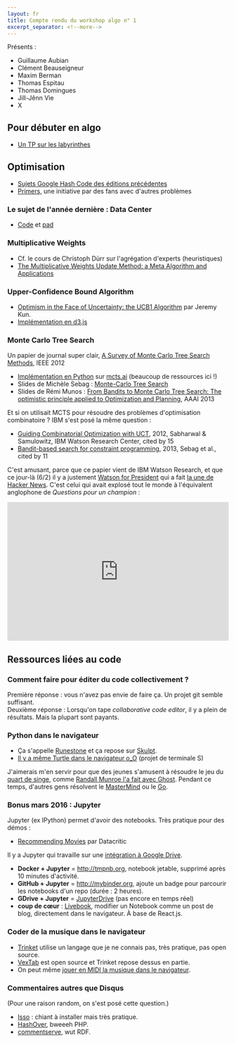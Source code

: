 ```yaml
---
layout: fr
title: Compte rendu du workshop algo n° 1
excerpt_separator: <!--more-->
---
```


Présents :

- Guillaume Aubian
- Clément Beauseigneur
- Maxim Berman
- Thomas Espitau
- Thomas Domingues
- Jill-Jênn Vie
- X

<!--more-->

## Pour débuter en algo

- [Un TP sur les labyrinthes](http://tryalgo.org/tp4/)

## Optimisation

- [Sujets Google Hash Code des éditions précédentes](https://hashcode.withgoogle.com/past_editions.html)
- [Primers](http://primers.xyz), une initiative par des fans avec d'autres problèmes

### Le sujet de l'année dernière : Data Center

- [Code](https://bitbucket.org/serialk/hashcode2015/) et [pad](https://bimestriel.framapad.org/p/hashcode2015)

### Multiplicative Weights

- Cf. le cours de Christoph Dürr sur l'agrégation d'experts (heuristiques)
- [The Multiplicative Weights Update Method: a Meta Algorithm and Applications](https://www.cs.princeton.edu/~arora/pubs/MWsurvey.pdf)

### Upper-Confidence Bound Algorithm

- [Optimism in the Face of Uncertainty: the UCB1 Algorithm](http://jeremykun.com/2013/10/28/optimism-in-the-face-of-uncertainty-the-ucb1-algorithm/) par Jeremy Kun.
- [Implémentation en d3.js](http://jiji.cat/bandits/)

### Monte Carlo Tree Search

Un papier de journal super clair, [A Survey of Monte Carlo Tree Search Methods](http://repository.essex.ac.uk/4117/1/MCTS-Survey.pdf), IEEE 2012

- [Implémentation en Python](http://mcts.ai/code/python.html) sur [mcts.ai](http://mcts.ai) (beaucoup de ressources ici !)
- Slides de Michèle Sebag : [Monte-Carlo Tree Search](https://www.lri.fr/~sebag/Slides/InvitedTutorial_CP12.pdf)
- Slides de Rémi Munos : [From Bandits to Monte Carlo Tree Search: The optimistic principle applied to Optimization and Planning](http://chercheurs.lille.inria.fr/~munos/papers/files/AAAI2013_slides.pdf), AAAI 2013

Et si on utilisait MCTS pour résoudre des problèmes d'optimisation combinatoire ? IBM s'est posé la même question :

- [Guiding Combinatorial Optimization with UCT](http://www.cs.toronto.edu/~horst/cogrobo/papers/uctmip.pdf), 2012, Sabharwal & Samulowitz, IBM Watson Research Center, cited by 15
- [Bandit-based search for constraint programming](https://hal-polytechnique.archives-ouvertes.fr/file/index/docid/863451/filename/paper123.pdf), 2013, Sebag et al., cited by 11

C'est amusant, parce que ce papier vient de IBM Watson Research, et que ce jour-là (6/2) il y a justement [Watson for President](http://watson2016.com) qui a fait [la une de Hacker News](https://news.ycombinator.com/item?id=11047268). C'est celui qui avait explosé tout le monde à l'équivalent anglophone de *Questions pour un champion* :

<iframe width="100%" height="315" src="https://www.youtube.com/embed/WFR3lOm_xhE" frameborder="0" allowfullscreen></iframe>

## Ressources liées au code

### Comment faire pour éditer du code collectivement ?

Première réponse : vous n'avez pas envie de faire ça. Un projet git semble suffisant.  
Deuxième réponse : Lorsqu'on tape *collaborative code editor*, il y a plein de résultats. Mais la plupart sont payants.

### Python dans le navigateur

- Ça s'appelle [Runestone](http://interactivepython.org/runestone/default/user/login?_next=/runestone/default/index) et ça repose sur [Skulpt](http://www.skulpt.org).
- [Il y a même Turtle dans le navigateur o_O](http://jill-jenn.net/algo/stage-python/projets.html) (projet de terminale S)

J'aimerais m'en servir pour que des jeunes s'amusent à résoudre le jeu du [quart de singe](https://prologin.org/static/archives/2012/demi-finales/sujet/quart-de-singe-bordeaux.pdf), comme [Randall Munroe l'a fait avec Ghost](http://blog.xkcd.com/2007/12/31/ghost/). Pendant ce temps, d'autres gens résolvent le [MasterMind](http://projects.michael0x2a.com/mastermind_solver/) ou le [Go](https://deepmind.com/alpha-go.html).

### Bonus mars 2016 : Jupyter

Jupyter (ex IPython) permet d'avoir des notebooks. Très pratique pour des démos :

- [Recommending Movies](http://mldb.ai/ipy/notebooks/_demos/Recommending%20Movies.html) par Datacritic

Il y a Jupyter qui travaille sur une [intégration à Google Drive](https://github.com/jupyter/jupyter-drive).

- **Docker + Jupyter** = http://tmpnb.org, notebook jetable, supprimé après 10 minutes d'activité.
- **GitHub + Jupyter** = http://mybinder.org, ajoute un badge pour parcourir les notebooks d'un repo (durée : 2 heures).
- **GDrive + Jupyter** = [JupyterDrive](https://github.com/jupyter/jupyter-drive) (pas encore en temps réel)
- **coup de cœur** : [Livebook](http://livebook.inkandswitch.com), modifier un Notebook comme un post de blog, directement dans le navigateur. À base de React.js.

### Coder de la musique dans le navigateur

- [Trinket](https://trinket.io/music) utilise un langage que je ne connais pas, très pratique, pas open source.
- [VexTab](http://www.vexflow.com/vextab/) est open source et Trinket repose dessus en partie.
- On peut même [jouer en MIDI la musique dans le navigateur](http://my.vexflow.com/articles/40).

### Commentaires autres que Disqus

(Pour une raison random, on s'est posé cette question.)

- [Isso](https://posativ.org/isso/) : chiant à installer mais très pratique.
- [HashOver](http://tildehash.com/?page=hashover), bweeeh PHP.
- [commentserve](https://github.com/drewp/commentserve), wut RDF.
